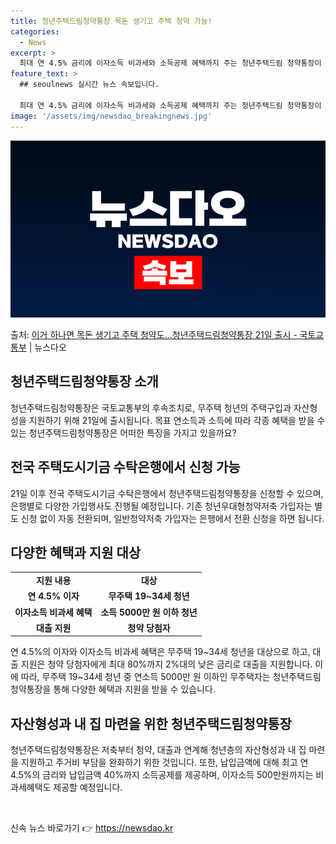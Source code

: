 ```yaml
---
title: 청년주택드림청약통장 목돈 생기고 주택 청약 가능!
categories:
  - News
excerpt: >
  최대 연 4.5% 금리에 이자소득 비과세와 소득공제 혜택까지 주는 청년주택드림 청약통장이 21일 나온다. 국…
feature_text: >
  ## seoulnews 실시간 뉴스 속보입니다.

  최대 연 4.5% 금리에 이자소득 비과세와 소득공제 혜택까지 주는 청년주택드림 청약통장이 21일 나온다. 국…
image: '/assets/img/newsdao_breakingnews.jpg'
---
```


![뉴스다오 속보](/assets/img/newsdao_breakingnews.jpg)

<p>출처: <a href="https://newsdao.kr/3188" rel="dofollow">이거 하나면 목돈 생기고 주택 청약도…청년주택드림청약통장 21일 출시 - 국토교통부</a> | 뉴스다오</p>

<h2 data-ke-size="size26">청년주택드림청약통장 소개</h2>
<p data-ke-size="size16">청년주택드림청약통장은 국토교통부의 후속조치로, 무주택 청년의 주택구입과 자산형성을 지원하기 위해 21일에 출시됩니다. 목표 연소득과 소득에 따라 각종 혜택을 받을 수 있는 청년주택드림청약통장은 어떠한 특징을 가지고 있을까요?</p>

<h2 data-ke-size="size26">전국 주택도시기금 수탁은행에서 신청 가능</h2>
<p data-ke-size="size16">21일 이후 전국 주택도시기금 수탁은행에서 청년주택드림청약통장을 신청할 수 있으며, 은행별로 다양한 가입행사도 진행될 예정입니다. 기존 청년우대형청약저축 가입자는 별도 신청 없이 자동 전환되며, 일반청약저축 가입자는 은행에서 전환 신청을 하면 됩니다.</p>

<h2 data-ke-size="size26">다양한 혜택과 지원 대상</h2>
<table>
	<tbody>
		<tr>
			<td style="text-align: center; height: 17px;"><b>지원 내용</b></td>
			<td style="text-align: center; height: 17px;"><b>대상</b></td>
		</tr>
		<tr>
			<td style="text-align: center; height: 17px;"><b>연 4.5% 이자</b></td>
			<td style="text-align: center; height: 17px;"><b>무주택 19~34세 청년</b></td>
		</tr>
		<tr>
			<td style="text-align: center; height: 17px;"><b>이자소득 비과세 혜택</b></td>
			<td style="text-align: center; height: 17px;"><b>소득 5000만 원 이하 청년</b></td>
		</tr>
		<tr>
			<td style="text-align: center; height: 17px;"><b>대출 지원</b></td>
			<td style="text-align: center; height: 17px;"><b>청약 당첨자</b></td>
		</tr>
	</tbody>
</table>

<p data-ke-size="size16">연 4.5%의 이자와 이자소득 비과세 혜택은 무주택 19~34세 청년을 대상으로 하고, 대출 지원은 청약 당첨자에게 최대 80%까지 2%대의 낮은 금리로 대출을 지원합니다. 이에 따라, 무주택 19~34세 청년 중 연소득 5000만 원 이하인 무주택자는 청년주택드림청약통장을 통해 다양한 혜택과 지원을 받을 수 있습니다.</p>

<h2 data-ke-size="size26">자산형성과 내 집 마련을 위한 청년주택드림청약통장</h2>
<p data-ke-size="size16">청년주택드림청약통장은 저축부터 청약, 대출과 연계해 청년층의 자산형성과 내 집 마련을 지원하고 주거비 부담을 완화하기 위한 것입니다. 또한, 납입금액에 대해 최고 연 4.5%의 금리와 납입금액 40%까지 소득공제를 제공하며, 이자소득 500만원까지는 비과세혜택도 제공할 예정입니다.</p>

<p data-ke-size="size16">&nbsp;</p> 

신속 뉴스 바로가기 👉 <a href="https://newsdao.kr" rel="dofollow">https://newsdao.kr</a>



